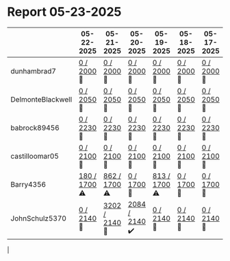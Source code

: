 # Report 05-23-2025
| | 05-22-2025 | 05-21-2025 | 05-20-2025 | 05-19-2025 | 05-18-2025 | 05-17-2025 | 05-16-2025 |
| --- | --- | --- | --- | --- | --- | --- | --- |
| dunhambrad7 | [0 / 2000](https://www.myfitnesspal.com/food/diary/dunhambrad7?date=2025-05-22) :no_entry_sign: | [0 / 2000](https://www.myfitnesspal.com/food/diary/dunhambrad7?date=2025-05-21) :no_entry_sign: | [0 / 2000](https://www.myfitnesspal.com/food/diary/dunhambrad7?date=2025-05-20) :no_entry_sign: | [0 / 2000](https://www.myfitnesspal.com/food/diary/dunhambrad7?date=2025-05-19) :no_entry_sign: | [0 / 2000](https://www.myfitnesspal.com/food/diary/dunhambrad7?date=2025-05-18) :no_entry_sign: | [0 / 2000](https://www.myfitnesspal.com/food/diary/dunhambrad7?date=2025-05-17) :no_entry_sign: | [0 / 2000](https://www.myfitnesspal.com/food/diary/dunhambrad7?date=2025-05-16) :no_entry_sign: |
| DelmonteBlackwell | [0 / 2050](https://www.myfitnesspal.com/food/diary/DelmonteBlackwell?date=2025-05-22) :no_entry_sign: | [0 / 2050](https://www.myfitnesspal.com/food/diary/DelmonteBlackwell?date=2025-05-21) :no_entry_sign: | [0 / 2050](https://www.myfitnesspal.com/food/diary/DelmonteBlackwell?date=2025-05-20) :no_entry_sign: | [0 / 2050](https://www.myfitnesspal.com/food/diary/DelmonteBlackwell?date=2025-05-19) :no_entry_sign: | [0 / 2050](https://www.myfitnesspal.com/food/diary/DelmonteBlackwell?date=2025-05-18) :no_entry_sign: | [0 / 2050](https://www.myfitnesspal.com/food/diary/DelmonteBlackwell?date=2025-05-17) :no_entry_sign: | [0 / 2050](https://www.myfitnesspal.com/food/diary/DelmonteBlackwell?date=2025-05-16) :no_entry_sign: |
| babrock89456 | [0 / 2230](https://www.myfitnesspal.com/food/diary/babrock89456?date=2025-05-22) :no_entry_sign: | [0 / 2230](https://www.myfitnesspal.com/food/diary/babrock89456?date=2025-05-21) :no_entry_sign: | [0 / 2230](https://www.myfitnesspal.com/food/diary/babrock89456?date=2025-05-20) :no_entry_sign: | [0 / 2230](https://www.myfitnesspal.com/food/diary/babrock89456?date=2025-05-19) :no_entry_sign: | [0 / 2230](https://www.myfitnesspal.com/food/diary/babrock89456?date=2025-05-18) :no_entry_sign: | [0 / 2230](https://www.myfitnesspal.com/food/diary/babrock89456?date=2025-05-17) :no_entry_sign: | [0 / 2230](https://www.myfitnesspal.com/food/diary/babrock89456?date=2025-05-16) :no_entry_sign: |
| castilloomar05 | [0 / 2100](https://www.myfitnesspal.com/food/diary/castilloomar05?date=2025-05-22) :no_entry_sign: | [0 / 2100](https://www.myfitnesspal.com/food/diary/castilloomar05?date=2025-05-21) :no_entry_sign: | [0 / 2100](https://www.myfitnesspal.com/food/diary/castilloomar05?date=2025-05-20) :no_entry_sign: | [0 / 2100](https://www.myfitnesspal.com/food/diary/castilloomar05?date=2025-05-19) :no_entry_sign: | [0 / 2100](https://www.myfitnesspal.com/food/diary/castilloomar05?date=2025-05-18) :no_entry_sign: | [0 / 2100](https://www.myfitnesspal.com/food/diary/castilloomar05?date=2025-05-17) :no_entry_sign: | [0 / 2100](https://www.myfitnesspal.com/food/diary/castilloomar05?date=2025-05-16) :no_entry_sign: |
| Barry4356 | [180 / 1700](https://www.myfitnesspal.com/food/diary/Barry4356?date=2025-05-22) :warning: | [862 / 1700](https://www.myfitnesspal.com/food/diary/Barry4356?date=2025-05-21) :warning: | [0 / 1700](https://www.myfitnesspal.com/food/diary/Barry4356?date=2025-05-20) :no_entry_sign: | [813 / 1700](https://www.myfitnesspal.com/food/diary/Barry4356?date=2025-05-19) :warning: | [0 / 1700](https://www.myfitnesspal.com/food/diary/Barry4356?date=2025-05-18) :no_entry_sign: | [0 / 1700](https://www.myfitnesspal.com/food/diary/Barry4356?date=2025-05-17) :no_entry_sign: | [525 / 1700](https://www.myfitnesspal.com/food/diary/Barry4356?date=2025-05-16) :warning: |
| JohnSchulz5370 | [0 / 2140](https://www.myfitnesspal.com/food/diary/JohnSchulz5370?date=2025-05-22) :no_entry_sign: | [3202 / 2140](https://www.myfitnesspal.com/food/diary/JohnSchulz5370?date=2025-05-21) :no_entry_sign: | [2084 / 2140](https://www.myfitnesspal.com/food/diary/JohnSchulz5370?date=2025-05-20) :heavy_check_mark: | [0 / 2140](https://www.myfitnesspal.com/food/diary/JohnSchulz5370?date=2025-05-19) :no_entry_sign: | [0 / 2140](https://www.myfitnesspal.com/food/diary/JohnSchulz5370?date=2025-05-18) :no_entry_sign: | [0 / 2140](https://www.myfitnesspal.com/food/diary/JohnSchulz5370?date=2025-05-17) :no_entry_sign: | [0 / 2140](https://www.myfitnesspal.com/food/diary/JohnSchulz5370?date=2025-05-16) :no_entry_sign: |
|